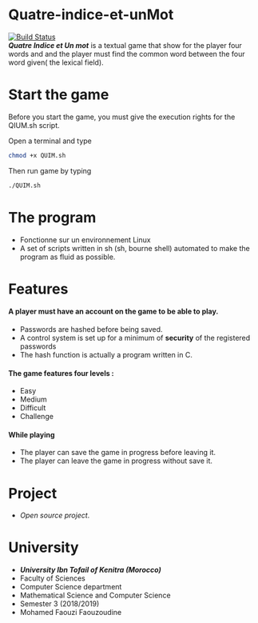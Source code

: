 # Quatre-indice-et-unMot  
[![Build Status](https://travis-ci.org/faouziMohamed/Quatre-indice-et-unMot.svg?branch=master)](https://travis-ci.org/faouziMohamed/Quatre-indice-et-unMot)  
**_Quatre Indice et Un mot_** is a textual game that show for the player four words and and the player must find the common word between the four word given( the lexical field).

# Start the game
Before you start the game, you must give the execution rights for the QIUM.sh script.

Open a terminal and type
```bash
chmod +x QUIM.sh
```

Then run game by typing 

```bash
./QUIM.sh
```

# The program
- Fonctionne sur un environnement Linux
- A set of scripts written in sh (sh, bourne shell) automated to make the program as fluid as possible.

# Features
#### A player must have an account on the game to be able to play.
  - Passwords are hashed before being saved.
  - A control system is set up for a minimum of **security** of the registered passwords
  - The hash function is actually a program written in C.
#### The game features four levels :
  - Easy
  - Medium 
  - Difficult 
  - Challenge
#### While playing
  - The player can save the game in progress before leaving it.
  - The player can leave the game in progress without save it.
  
  
# Project
- _Open source project_.

# University
- _**University Ibn Tofail of Kenitra (Morocco)**_
- Faculty of Sciences
- Computer Science department
- Mathematical Science and Computer Science 
- Semester 3 (2018/2019)
- Mohamed Faouzi Faouzoudine
